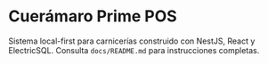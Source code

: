 # Cuerámaro Prime POS

Sistema local-first para carnicerías construido con NestJS, React y ElectricSQL. Consulta `docs/README.md` para instrucciones completas.
